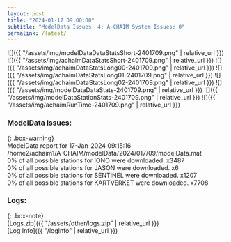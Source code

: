 ```yaml
---
layout: post
title: "2024-01-17 09:00:00"
subtitle: "ModelData Issues: 4; A-CHAIM System Issues: 0"
permalink: /latest/
---
```


![]({{ "/assets/img/modelDataDataStatsShort-2401709.png" | relative_url }})
![]({{ "/assets/img/achaimDataStatsShort-2401709.png" | relative_url }})
![]({{ "/assets/img/achaimDataStatsLong00-2401709.png" | relative_url }})
![]({{ "/assets/img/achaimDataStatsLong01-2401709.png" | relative_url }})
![]({{ "/assets/img/achaimDataStatsLong02-2401709.png" | relative_url }})
![]({{ "/assets/img/modelDataDataStats-2401709.png" | relative_url }})
![]({{ "/assets/img/modelDataStationStats-2401709.png" | relative_url }})
![]({{ "/assets/img/achaimRunTime-2401709.png" | relative_url }})


### ModelData Issues:  
  
{: .box-warning}  
 ModelData report for 17-Jan-2024 09:15:16   
 /home2/achaim1/A-CHAIM/modelData/2024/017/09/modelData.mat   
 0% of all possible stations for IONO were downloaded. x3487   
 0% of all possible stations for JASON were downloaded. x6   
 0% of all possible stations for SENTINEL were downloaded. x1207   
 0% of all possible stations for KARTVERKET were downloaded. x7708   
  


### Logs:  
  
{: .box-note}  
[Logs.zip]({{ "/assets/other/logs.zip" | relative_url }})  
[Log Info]({{ "/logInfo" | relative_url }})  

